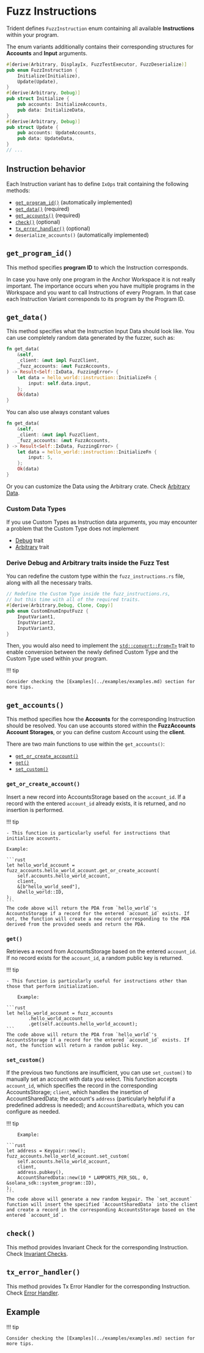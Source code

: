 # Fuzz Instructions

Trident defines `FuzzInstruction` enum containing all available **Instructions** within your program.

The enum variants additionally contains their corresponding structures for **Accounts** and **Input** arguments.

```rust
#[derive(Arbitrary, DisplayIx, FuzzTestExecutor, FuzzDeserialize)]
pub enum FuzzInstruction {
    Initialize(Initialize),
    Update(Update),
}
#[derive(Arbitrary, Debug)]
pub struct Initialize {
    pub accounts: InitializeAccounts,
    pub data: InitializeData,
}
#[derive(Arbitrary, Debug)]
pub struct Update {
    pub accounts: UpdateAccounts,
    pub data: UpdateData,
}
// ...
```

## Instruction behavior

Each Instruction variant has to define `IxOps` trait containing the following methods:

- [`get_program_id()`](./fuzz-instructions.md/#get_program_id) (automatically implemented)
- [`get_data()`](./fuzz-instructions.md/#get_data) (required)
- [`get_accounts()`](./fuzz-instructions.md/#get_accounts) (required)
- [`check()`](./fuzz-instructions.md/#check) (optional)
- [`tx_error_handler()`](./fuzz-instructions.md/#tx_error_handler) (optional)
- `deserialize_accounts()` (automatically implemented)


## `get_program_id()`

This method specifies **program ID** to which the Instruction corresponds.

In case you have only one program in the Anchor Workspace it is not really important. The importance occurs when you have multiple programs in the Workspace and you want to call Instructions of every Program. In that case each Instruction Variant corresponds to its program by the Program ID.

## `get_data()`

This method specifies what the Instruction Input Data should look like. You can use completely random data generated by the fuzzer, such as:

```rust
fn get_data(
    &self,
    _client: &mut impl FuzzClient,
    _fuzz_accounts: &mut FuzzAccounts,
) -> Result<Self::IxData, FuzzingError> {
    let data = hello_world::instruction::InitializeFn {
        input: self.data.input,
    };
    Ok(data)
}
```

You can also use always constant values

```rust
fn get_data(
    &self,
    _client: &mut impl FuzzClient,
    _fuzz_accounts: &mut FuzzAccounts,
) -> Result<Self::IxData, FuzzingError> {
    let data = hello_world::instruction::InitializeFn {
        input: 5,
    };
    Ok(data)
}
```

Or you can customize the Data using the Arbitrary crate. Check [Arbitrary Data](./arbitrary-data.md).


### Custom Data Types

If you use Custom Types as Instruction data arguments, you may encounter a problem that the Custom Type does not implement

- [Debug](https://doc.rust-lang.org/std/fmt/trait.Debug.html) trait
- [Arbitrary](https://docs.rs/arbitrary/latest/arbitrary/trait.Arbitrary.html) trait

### Derive Debug and Arbitrary traits inside the Fuzz Test

You can redefine the custom type within the `fuzz_instructions.rs` file, along with all the necessary traits.

```rust
// Redefine the Custom Type inside the fuzz_instructions.rs,
// but this time with all of the required traits.
#[derive(Arbitrary,Debug, Clone, Copy)]
pub enum CustomEnumInputFuzz {
    InputVariant1,
    InputVariant2,
    InputVariant3,
}
```


Then, you would also need to implement the [`std::convert::From<T>`](https://doc.rust-lang.org/std/convert/trait.From.html) trait to enable conversion between the newly defined Custom Type and the Custom Type used within your program.

!!! tip

    Consider checking the [Examples](../examples/examples.md) section for more tips.

## `get_accounts()`

This method specifies how the **Accounts** for the corresponding Instruction should be resolved. You can use accounts stored within the **FuzzAccounts Account Storages**, or you can define custom Account using the **client**.

There are two main functions to use within the `get_accounts()`:

- [`get_or_create_account()`](./fuzz-instructions.md/#get_or_create_account)
- [`get()`](./fuzz-instructions.md/#get)
- [`set_custom()`](./fuzz-instructions.md/#set_custom)

### `get_or_create_account()`

Insert a new record into AccountsStorage based on the `account_id`. If a record with the entered `account_id` already exists, it is returned, and no insertion is performed.

!!! tip

    - This function is particularly useful for instructions that initialize accounts.

    Example:

    ```rust
    let hello_world_account = fuzz_accounts.hello_world_account.get_or_create_account(
        self.accounts.hello_world_account,
        client,
        &[b"hello_world_seed"],
        &hello_world::ID,
    );
    ```
    The code above will return the PDA from `hello_world`'s AccountsStorage if a record for the entered `account_id` exists. If not, the function will create a new record corresponding to the PDA derived from the provided seeds and return the PDA.

### `get()`

Retrieves a record from AccountsStorage based on the entered `account_id`. If no record exists for the `account_id`, a random public key is returned.

!!! tip

    - This function is particularly useful for instructions other than those that perform initialization.

        Example:

    ```rust
    let hello_world_account = fuzz_accounts
            .hello_world_account
            .get(self.accounts.hello_world_account);
    ```
    The code above will return the PDA from `hello_world`'s AccountsStorage if a record for the entered `account_id` exists. If not, the function will return a random public key.


### `set_custom()`

If the previous two functions are insufficient, you can use `set_custom()` to manually set an account with data you select. This function accepts `account_id`, which specifies the record in the corresponding AccountsStorage; `client`, which handles the insertion of AccountSharedData; the account's `address` (particularly helpful if a predefined address is needed); and `AccountSharedData`, which you can configure as needed.

!!! tip

        Example:

    ```rust
    let address = Keypair::new();
    fuzz_accounts.hello_world_account.set_custom(
        self.accounts.hello_world_account,
        client,
        address.pubkey(),
        AccountSharedData::new(10 * LAMPORTS_PER_SOL, 0, &solana_sdk::system_program::ID),
    );
    ```
    The code above will generate a new random keypair. The `set_account` function will insert the specified `AccountSharedData` into the client and create a record in the corresponding AccountsStorage based on the entered `account_id`.


## `check()`

This method provides Invariant Check for the corresponding Instruction. Check [Invariant Checks](./invariant-checks.md).

## `tx_error_handler()`

This method provides Tx Error Handler for the corresponding Instruction. Check [Error Handler](./error-handlers.md).


## Example

!!! tip

    Consider checking the [Examples](../examples/examples.md) section for more tips.
